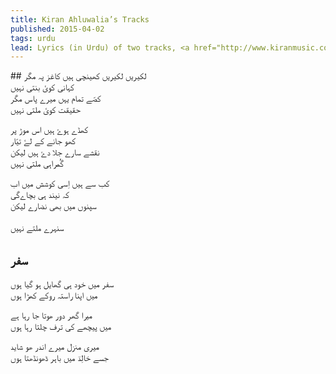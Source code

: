 ```yaml
---
title: Kiran Ahluwalia’s Tracks
published: 2015-04-02
tags: urdu
lead: Lyrics (in Urdu) of two tracks, <a href="http://www.kiranmusic.com/music-2/aam-zameen-common-ground/lakeerai"><em>Lakeerai</em><a> and <a href="http://www.kiranmusic.com/music-2/aam-zameen-common-ground/safar"><em>Saffar</em></a> from singer Kiran Ahluwalia’s album <a href="http://www.kiranmusic.com/music-2/aam-zameen-common-ground"><em>Aam Zameen.</em></a>
---
```


<div lang="ur">	
## لکیریں
لکیریں کھینچی ہیں کاغز پہ مگر
<br/>
کہانی کویٔ بنتی نہیں
<br/>
کصّے تمام یہں میرے پاس مگر
<br/>
حقیقت کویٔ ملتی نہیں


کھڈے ہوۓ ہیں اس موڑ پر
<br/>
کھو جانے کے لۓ تیّار
<br/>
نقشے سارے جلا دۓ ہیں لیکن
<br/>
گُمراہی  ملتی نہیں


کب سے ہیں اِسی کوشش میں اب
<br/>
کہ نیند ہی بچاےگی
<br/>
سپنوں میں بھی نضارے لیکن
<br/>	
سنہرے ملتے نہیں

## سفر
سفر میں خود ہی گھایل ہو گیا ہوں
<br/>
میں اپنا راستہ روکے کھڑا ہوں

میرا گھر دور ھوتا جا رہا ہے
<br/>
میں پیچھے کی ترف چلتا رہا ہوں

میری منزل میرے اندر ھو شاید
<br/>
جسے خالِدؔ میں باہر ڈھونڈھتا ہوں
</div>
